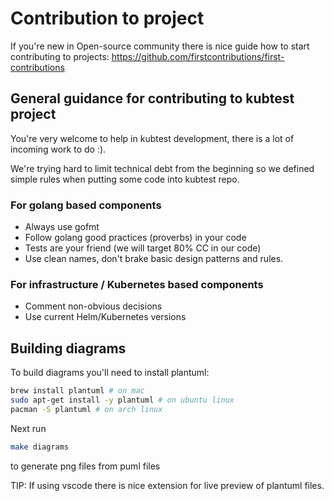 # Contribution to project 

If you're new in Open-source community there is nice guide how to start contributing to projects: 
https://github.com/firstcontributions/first-contributions

## General guidance for contributing to kubtest project

You're very welcome to help in kubtest development, there is a lot of incoming work to do :). 

We're trying hard to limit technical debt from the beginning so we defined simple rules when putting some code into kubtest repo.

### For golang based components

- Always use gofmt
- Follow golang good practices (proverbs) in your code
- Tests are your friend (we will target 80% CC in our code)
- Use clean names, don't brake basic design patterns and rules.

### For infrastructure / Kubernetes based components

- Comment non-obvious decisions
- Use current Helm/Kubernetes versions

## Building diagrams

To build diagrams you'll need to install plantuml:

```sh
brew install plantuml # on mac
sudo apt-get install -y plantuml # on ubuntu linux 
pacman -S plantuml # on arch linux
```
Next run 
```sh 
make diagrams
```
to generate png files from puml files

TIP: If using vscode there is nice extension for live preview of plantuml files.  

